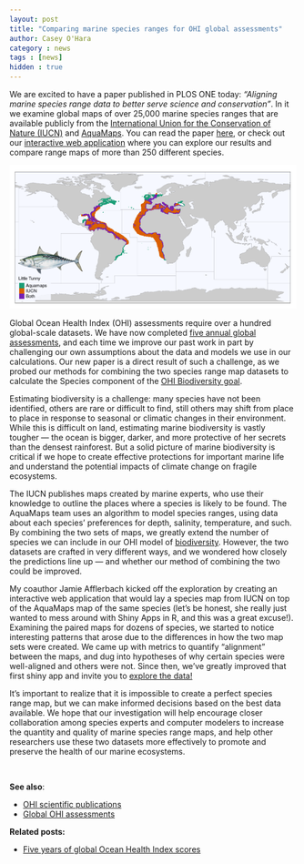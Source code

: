 ```yaml
---
layout: post
title: "Comparing marine species ranges for OHI global assessments"
author: Casey O'Hara
category : news 
tags : [news]
hidden : true
---
```


We are excited to have a paper published in PLOS ONE today: *“Aligning marine species range data to better serve science and conservation”*. In it we examine global maps of over 25,000 marine species ranges that are available publicly from the [International Union for the Conservation of Nature (IUCN)](www.iucnredlist.org) and [AquaMaps](www.aquamaps.org). You can read the paper [here](http://journals.plos.org/plosone/article?id=10.1371/journal.pone.0175739), or check out our [interactive web application](http://ohi-science.nceas.ucsb.edu/plos_marine_rangemaps) where you can explore our results and compare range maps of more than 250 different species.

![Predicted range of Little Tunny (Euthynnus alletteratus)](../assets/downloads/other/ohara_plos_blog.png) 

Global Ocean Health Index (OHI) assessments require over a hundred global-scale datasets.  We have now completed [five annual global assessments](http://ohi-science.org/ohi-global), and each time we improve our past work in part by challenging our own assumptions about the data and models we use in our calculations.  Our new paper is a direct result of such a challenge, as we probed our methods for combining the two species range map datasets to calculate the Species component of the [OHI Biodiversity goal](http://ohi-science.org/goals/#biodiversity).

Estimating biodiversity is a challenge: many species have not been identified, others are rare or difficult to find, still others may shift from place to place in response to seasonal or climatic changes in their environment.  While this is difficult on land, estimating marine biodiversity is vastly tougher — the ocean is bigger, darker, and more protective of her secrets than the densest rainforest.  But a solid picture of marine biodiversity is critical if we hope to create effective protections for important marine life and understand the potential impacts of climate change on fragile ecosystems.

The IUCN publishes maps created by marine experts, who use their knowledge to outline the places where a species is likely to be found.  The AquaMaps team uses an algorithm to model species ranges, using data about each species’ preferences for depth, salinity, temperature, and such.  By combining the two sets of maps, we greatly extend the number of species we can include in our OHI model of [biodiversity](http://ohi-science.org/goals/#biodiversity).  However, the two datasets are crafted in very different ways, and we wondered how closely the predictions line up — and whether our method of combining the two could be improved.

My coauthor Jamie Afflerbach kicked off the exploration by creating an interactive web application that would lay a species map from IUCN on top of the AquaMaps map of the same species (let’s be honest, she really just wanted to mess around with Shiny Apps in R, and this was a great excuse!).  Examining the paired maps for dozens of species, we started to notice interesting patterns that arose due to the differences in how the two map sets were created.  We came up with metrics to quantify “alignment” between the maps, and dug into hypotheses of why certain species were well-aligned and others were not.  Since then, we’ve greatly improved that first shiny app and invite you to [explore the data!](http://ohi-science.nceas.ucsb.edu/plos_marine_rangemaps)

It’s important to realize that it is impossible to create a perfect species range map, but we can make informed decisions based on the best data available.  We hope that our investigation will help encourage closer collaboration among species experts and computer modelers to increase the quantity and quality of marine species range maps, and help other researchers use these two datasets more effectively to promote and preserve the health of our marine ecosystems.

<br>

**See also**: 

- [OHI scientific publications](http://ohi-science.org/resources/publications/)
- [Global OHI assessments](http://ohi-science.org/ohi-global)  

**Related posts:** 

- [Five years of global Ocean Health Index scores](http://ohi-science.org/news/Global-2016-Scores)